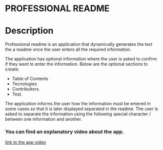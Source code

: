 # PROFESSIONAL README
  
# Description

Professional readme is an application that dynamically generates the text the a readme once the user enters all the required information.

The application has optional information where the user is asked to confirm if they want to enter the information. Below are the optional sections to create:

* Table of Contents
* Tecnologies
* Contribuitors.
* Test.

The application informs the user how the information must be entered in some cases so that it is later displayed separated in the readme. The user is asked to separate the information using the following special character / between one information and another.

### You can find an explanatory video about the app.

 [link to the app video](https://)
